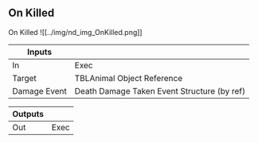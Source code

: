 ## On Killed
On Killed
![[../img/nd_img_OnKilled.png]]

|Inputs||
|--|--|
| In | Exec |
| Target | TBLAnimal Object Reference |
| Damage Event | Death Damage Taken Event Structure (by ref) |

|Outputs||
|--|--|
| Out | Exec |
